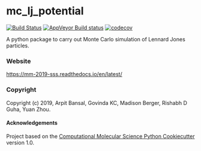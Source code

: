 mc_lj_potential
==============================
[//]: # (Badges)
[![Build Status](https://travis-ci.org/MolSSI-Education/mm_2019_sss_4.svg?branch=master)](https://travis-ci.org/MolSSI-Education/mm_2019_sss_4)
[![AppVeyor Build status](https://ci.appveyor.com/api/projects/status/REPLACE_WITH_APPVEYOR_LINK/branch/master?svg=true)](https://ci.appveyor.com/project/REPLACE_WITH_OWNER_ACCOUNT/mc_lj_potential/branch/master)
[![codecov](https://codecov.io/gh/MolSSI-Education/mm_2019_sss_4/commit/0609b0eb73fd1ed49364cc6b098d436d85c96187/graph/badge.svg)](https://codecov.io/gh/MolSSI-Education/mm_2019_sss_4/tree/master/mc_lj_potential/)

A python package to carry out Monte Carlo simulation of Lennard Jones particles.

### Website

https://mm-2019-sss.readthedocs.io/en/latest/


### Copyright

Copyright (c) 2019, Arpit Bansal, Govinda KC, Madison Berger, Rishabh D Guha, Yuan Zhou.


#### Acknowledgements
 
Project based on the 
[Computational Molecular Science Python Cookiecutter](https://github.com/molssi/cookiecutter-cms) version 1.0.
